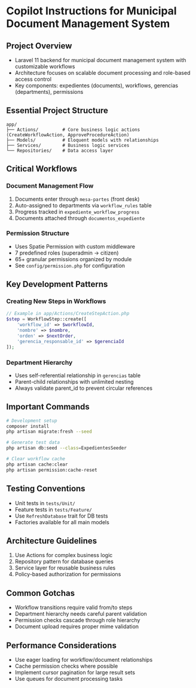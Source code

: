 # Copilot Instructions for Municipal Document Management System

## Project Overview
- Laravel 11 backend for municipal document management system with customizable workflows
- Architecture focuses on scalable document processing and role-based access control
- Key components: expedientes (documents), workflows, gerencias (departments), permissions

## Essential Project Structure
```
app/
├── Actions/         # Core business logic actions (CreateWorkflowAction, ApproveProcedureAction)
├── Models/          # Eloquent models with relationships
├── Services/        # Business logic services
└── Repositories/    # Data access layer
```

## Critical Workflows

### Document Management Flow
1. Documents enter through `mesa-partes` (front desk)
2. Auto-assigned to departments via `workflow_rules` table
3. Progress tracked in `expediente_workflow_progress`
4. Documents attached through `documentos_expediente`

### Permission Structure
- Uses Spatie Permission with custom middleware
- 7 predefined roles (superadmin → citizen)
- 65+ granular permissions organized by module
- See `config/permission.php` for configuration

## Key Development Patterns

### Creating New Steps in Workflows
```php
// Example in app/Actions/CreateStepAction.php
$step = WorkflowStep::create([
    'workflow_id' => $workflowId,
    'nombre' => $nombre,
    'orden' => $nextOrder,
    'gerencia_responsable_id' => $gerenciaId
]);
```

### Department Hierarchy
- Uses self-referential relationship in `gerencias` table
- Parent-child relationships with unlimited nesting
- Always validate parent_id to prevent circular references

## Important Commands
```bash
# Development setup
composer install
php artisan migrate:fresh --seed

# Generate test data
php artisan db:seed --class=ExpedientesSeeder

# Clear workflow cache
php artisan cache:clear
php artisan permission:cache-reset
```

## Testing Conventions
- Unit tests in `tests/Unit/`
- Feature tests in `tests/Feature/`
- Use `RefreshDatabase` trait for DB tests
- Factories available for all main models

## Architecture Guidelines
1. Use Actions for complex business logic
2. Repository pattern for database queries
3. Service layer for reusable business rules
4. Policy-based authorization for permissions

## Common Gotchas
- Workflow transitions require valid from/to steps
- Department hierarchy needs careful parent validation
- Permission checks cascade through role hierarchy
- Document upload requires proper mime validation

## Performance Considerations
- Use eager loading for workflow/document relationships
- Cache permission checks where possible
- Implement cursor pagination for large result sets
- Use queues for document processing tasks
